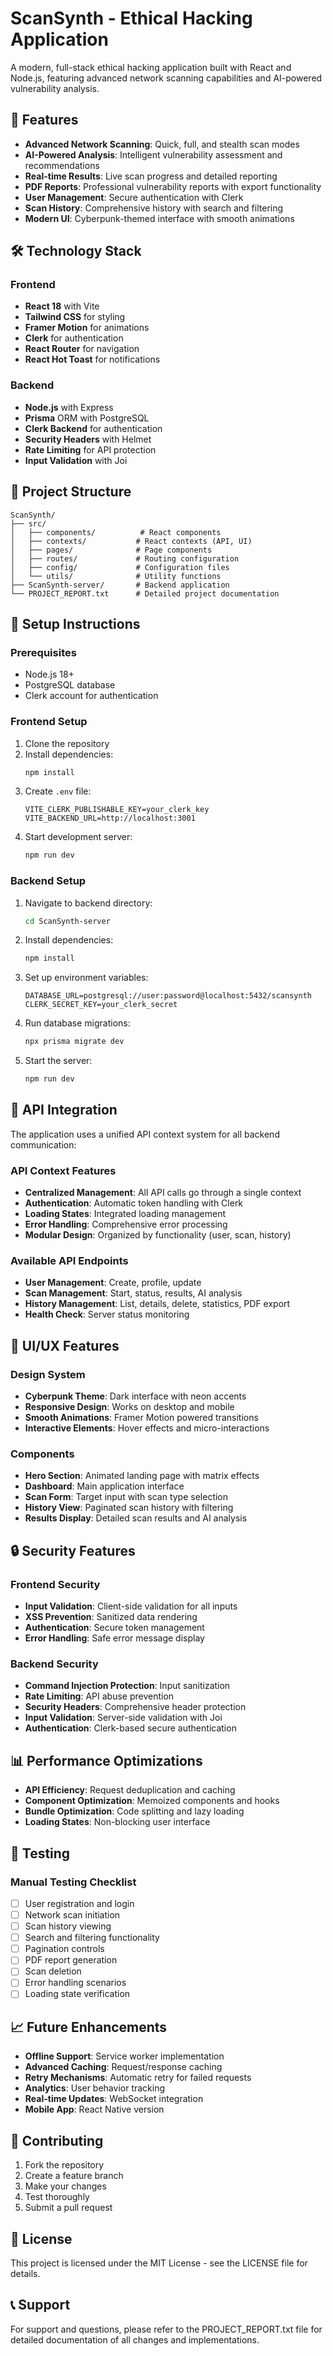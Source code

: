 # ScanSynth - Ethical Hacking Application

A modern, full-stack ethical hacking application built with React and Node.js, featuring advanced network scanning capabilities and AI-powered vulnerability analysis.

## 🚀 Features

- **Advanced Network Scanning**: Quick, full, and stealth scan modes
- **AI-Powered Analysis**: Intelligent vulnerability assessment and recommendations
- **Real-time Results**: Live scan progress and detailed reporting
- **PDF Reports**: Professional vulnerability reports with export functionality
- **User Management**: Secure authentication with Clerk
- **Scan History**: Comprehensive history with search and filtering
- **Modern UI**: Cyberpunk-themed interface with smooth animations

## 🛠️ Technology Stack

### Frontend

- **React 18** with Vite
- **Tailwind CSS** for styling
- **Framer Motion** for animations
- **Clerk** for authentication
- **React Router** for navigation
- **React Hot Toast** for notifications

### Backend

- **Node.js** with Express
- **Prisma** ORM with PostgreSQL
- **Clerk Backend** for authentication
- **Security Headers** with Helmet
- **Rate Limiting** for API protection
- **Input Validation** with Joi

## 📁 Project Structure

```
ScanSynth/
├── src/
│   ├── components/          # React components
│   ├── contexts/           # React contexts (API, UI)
│   ├── pages/              # Page components
│   ├── routes/             # Routing configuration
│   ├── config/             # Configuration files
│   └── utils/              # Utility functions
├── ScanSynth-server/       # Backend application
└── PROJECT_REPORT.txt      # Detailed project documentation
```

## 🔧 Setup Instructions

### Prerequisites

- Node.js 18+
- PostgreSQL database
- Clerk account for authentication

### Frontend Setup

1. Clone the repository
2. Install dependencies:
   ```bash
   npm install
   ```
3. Create `.env` file:
   ```env
   VITE_CLERK_PUBLISHABLE_KEY=your_clerk_key
   VITE_BACKEND_URL=http://localhost:3001
   ```
4. Start development server:
   ```bash
   npm run dev
   ```

### Backend Setup

1. Navigate to backend directory:
   ```bash
   cd ScanSynth-server
   ```
2. Install dependencies:
   ```bash
   npm install
   ```
3. Set up environment variables:
   ```env
   DATABASE_URL=postgresql://user:password@localhost:5432/scansynth
   CLERK_SECRET_KEY=your_clerk_secret
   ```
4. Run database migrations:
   ```bash
   npx prisma migrate dev
   ```
5. Start the server:
   ```bash
   npm run dev
   ```

## 🔌 API Integration

The application uses a unified API context system for all backend communication:

### API Context Features

- **Centralized Management**: All API calls go through a single context
- **Authentication**: Automatic token handling with Clerk
- **Loading States**: Integrated loading management
- **Error Handling**: Comprehensive error processing
- **Modular Design**: Organized by functionality (user, scan, history)

### Available API Endpoints

- **User Management**: Create, profile, update
- **Scan Management**: Start, status, results, AI analysis
- **History Management**: List, details, delete, statistics, PDF export
- **Health Check**: Server status monitoring

## 🎨 UI/UX Features

### Design System

- **Cyberpunk Theme**: Dark interface with neon accents
- **Responsive Design**: Works on desktop and mobile
- **Smooth Animations**: Framer Motion powered transitions
- **Interactive Elements**: Hover effects and micro-interactions

### Components

- **Hero Section**: Animated landing page with matrix effects
- **Dashboard**: Main application interface
- **Scan Form**: Target input with scan type selection
- **History View**: Paginated scan history with filtering
- **Results Display**: Detailed scan results and AI analysis

## 🔒 Security Features

### Frontend Security

- **Input Validation**: Client-side validation for all inputs
- **XSS Prevention**: Sanitized data rendering
- **Authentication**: Secure token management
- **Error Handling**: Safe error message display

### Backend Security

- **Command Injection Protection**: Input sanitization
- **Rate Limiting**: API abuse prevention
- **Security Headers**: Comprehensive header protection
- **Input Validation**: Server-side validation with Joi
- **Authentication**: Clerk-based secure authentication

## 📊 Performance Optimizations

- **API Efficiency**: Request deduplication and caching
- **Component Optimization**: Memoized components and hooks
- **Bundle Optimization**: Code splitting and lazy loading
- **Loading States**: Non-blocking user interface

## 🧪 Testing

### Manual Testing Checklist

- [ ] User registration and login
- [ ] Network scan initiation
- [ ] Scan history viewing
- [ ] Search and filtering functionality
- [ ] Pagination controls
- [ ] PDF report generation
- [ ] Scan deletion
- [ ] Error handling scenarios
- [ ] Loading state verification

## 📈 Future Enhancements

- **Offline Support**: Service worker implementation
- **Advanced Caching**: Request/response caching
- **Retry Mechanisms**: Automatic retry for failed requests
- **Analytics**: User behavior tracking
- **Real-time Updates**: WebSocket integration
- **Mobile App**: React Native version

## 🤝 Contributing

1. Fork the repository
2. Create a feature branch
3. Make your changes
4. Test thoroughly
5. Submit a pull request

## 📄 License

This project is licensed under the MIT License - see the LICENSE file for details.

## 📞 Support

For support and questions, please refer to the PROJECT_REPORT.txt file for detailed documentation of all changes and implementations.
